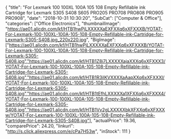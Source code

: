 {
	"title": "For Lexmark 100 100XL 100A 105 108 Empty Refillable ink Cartridge for Lexmark S305 S408 S605 PRO205 PRO708 PRO808 PRO905 PRO908",
	"date": "2018-10-31 10:30:20",
	"SubCat": ["Computer & Office"],
	"categories": ["Office Electronics"],
	"thumbnailImage": "https://ae01.alicdn.com/kf/HTB1hwPjLXXXXXaEXFXXq6xXFXXXB/YOTAT-For-Lexmark-100-100XL-100A-105-108-Empty-Refillable-ink-Cartridge-for-Lexmark-S305-S408.jpg_220x220.jpg",
	"BigImage": ["https://ae01.alicdn.com/kf/HTB1hwPjLXXXXXaEXFXXq6xXFXXXB/YOTAT-For-Lexmark-100-100XL-100A-105-108-Empty-Refillable-ink-Cartridge-for-Lexmark-S305-S408.jpg","https://ae01.alicdn.com/kf/HTB1Z8i7LXXXXXajaXXXq6xXFXXX3/YOTAT-For-Lexmark-100-100XL-100A-105-108-Empty-Refillable-ink-Cartridge-for-Lexmark-S305-S408.jpg","https://ae01.alicdn.com/kf/HTB1R3ilKVXXXXaAapXXq6xXFXXXl/YOTAT-For-Lexmark-100-100XL-100A-105-108-Empty-Refillable-ink-Cartridge-for-Lexmark-S305-S408.jpg","https://ae01.alicdn.com/kf/HTB1tEfhLXXXXXa1XFXXq6xXFXXX4/YOTAT-For-Lexmark-100-100XL-100A-105-108-Empty-Refillable-ink-Cartridge-for-Lexmark-S305-S408.jpg","https://ae01.alicdn.com/kf/HTB1Vv2gLXXXXXbkXFXXq6xXFXXXw/YOTAT-For-Lexmark-100-100XL-100A-105-108-Empty-Refillable-ink-Cartridge-for-Lexmark-S305-S408.jpg"],
	"actualPrice": 19.36,
	"comparePrice": 24.20,
	"linkurl": "http://s.click.aliexpress.com/e/cPa7H53w",
	"inStock": 111
}
